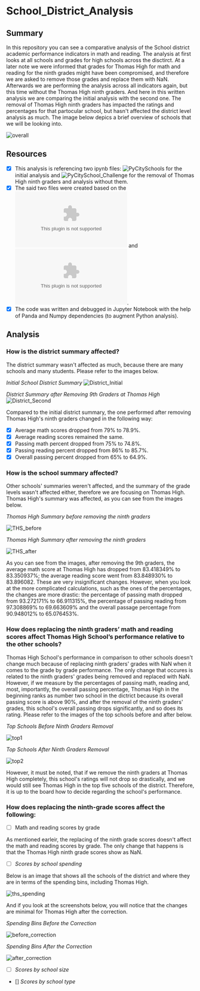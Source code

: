# School_District_Analysis

## Summary 
In this repository you can see a comparative analysis of the School district academic performance indicators in math and reading. The analysis at first looks at all schools and grades for high schools across the disctirct. At a later note we were informed that grades for Thomas High for math and reading for the ninth grades might have been compromised, and therefore we are asked to remove those grades and replace them with NaN. Afterwards we are performing the analysis across all indicators again, but this time without the Thomas High ninth graders. And here in this written analysis we are comparing the initial analysis with the second one. The removal of Thomas High ninth graders has impacted the ratings and percentages for that partocular school, but hasn't affected the district level analysis as much. The image below depics a brief overview of schools that we will be looking into. 

![overall](https://github.com/TamaraGR/School_District_Analysis/blob/main/overall.jpg)

## Resources 

- [x] This analysis is referencing two ipynb files: ![PyCitySchools](https://github.com/TamaraGR/School_District_Analysis/blob/main/PyCitySchools.ipynb) for the initial analysis and ![PyCitySchool_Challenge](https://github.com/TamaraGR/School_District_Analysis/blob/main/PyCitySchools_Challenge.ipynb) for the removal of Thomas High ninth graders and analysis without them. 
- [x] The said two files were created based on the ![schools_complete](https://github.com/TamaraGR/School_District_Analysis/blob/main/Resources/schools_complete.csv) and ![students_complete](https://github.com/TamaraGR/School_District_Analysis/blob/main/Resources/students_complete.csv). 
- [x] The code was written and debugged in Jupyter Notebook with the help of Panda and Numpy dependencies (to augment Python analysis). 

## Analysis 

### How is the district summary affected?

The district summary wasn't affected as much, because there are many schools and many students. Please refer to the images below. 

*Initial School District Summary*
![District_Initial](https://github.com/TamaraGR/School_District_Analysis/blob/main/District_Initial.jpg)

*District Summary after Removing 9th Graders at Thomas High*
![District_Second](https://github.com/TamaraGR/School_District_Analysis/blob/main/Distrcit_Second.jpg)

Compared to the initial district summary, the one performed after removing Thomas High's ninth graders changed in the following way: 

- [x] Average math scores dropped from 79% to 78.9%. 
- [x] Average reading scores remained the same. 
- [x] Passing math percent dropped from 75% to 74.8%.
- [x] Passing reading percent dropped from 86% to 85.7%.
- [x] Overall passing percent dropped from 65% to 64.9%.

### How is the school summary affected?

Other schools' summaries weren't affected, and the summary of the grade levels wasn't affected either, therefore we are focusing on Thomas High. Thomas High's summary was affected, as you can see from the images below. 

*Thomas High Summary before removing the ninth graders*

![THS_before](https://github.com/TamaraGR/School_District_Analysis/blob/main/THS_before.jpg)

*Thomas High Summary after removing the ninth graders*

![THS_after](https://github.com/TamaraGR/School_District_Analysis/blob/main/THS_after.jpg)

As you can see from the images, after removing the 9th graders, the average math score at Thomas High has dropped from 83.418349% to 83.350937%; the average reading score went from 83.848930% to 83.896082. These are very insignificant changes. However, when you look at the more complicated calculations, such as the ones of the percentages, the changes are more drastic: the percentage of passing math dropped from 93.272171% to 66.911315%, the percentage of passing reading from 97.308869% to 69.663609% and the overall passage percentage from 90.948012% to 65.076453%. 

### How does replacing the ninth graders’ math and reading scores affect Thomas High School’s performance relative to the other schools?

Thomas High School's performance in comparison to other schools doesn't change much because of replacing ninth graders' grades with NaN when it comes to the grade by grade performance. The only change that occures is related to the ninth graders' grades being removed and replaced with NaN. However, if we measure by the percentages of passing math, reading and, most, importantly, the overall passing percentage, Thomas High in the beginning ranks as number two school in the dictrict because its overall passing score is above 90%, and after the removal of the ninth graders' grades, this school's overall passing drops significantly, and so does its rating. Please refer to the images of the top schools before and after below. 

*Top Schools Before Ninth Graders Removal*

![top1](https://github.com/TamaraGR/School_District_Analysis/blob/main/top1.jpg)

*Top Schools After Ninth Graders Removal*

![top2](https://github.com/TamaraGR/School_District_Analysis/blob/main/top2.jpg)

However, it must be noted, that if we remove the ninth graders at Thomas High completely, this school's ratings will not drop so drastically, and we would still see Thomas High in the top five schools of the district. Therefore, it is up to the board how to decide regarding the school's performance. 

### How does replacing the ninth-grade scores affect the following:
- [ ] Math and reading scores by grade

As mentioned earleir, the replacing of the ninth grade scores doesn't affect the math and reading scores by grade. The only change that happens is that the Thomas High ninth grade scores show as NaN. 

-[ ] *Scores by school spending*

Below is an image that shows all the schools of the district and where they are in terms of the spending bins, including Thomas High. 

![ths_spending](https://github.com/TamaraGR/School_District_Analysis/blob/main/ths_spending.jpg)

And if you look at the screenshots below, you will notice that the changes are minimal for Thomas High after the correction. 

*Spending Bins Before the Correction*

![before_correction](https://github.com/TamaraGR/School_District_Analysis/blob/main/before_correction.jpg)

*Spending Bins After the Correction*

![after_correction](https://github.com/TamaraGR/School_District_Analysis/blob/main/before_correction.jpg)

- [ ] *Scores by school size*
- [] *Scores by school type*
